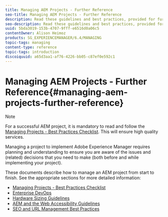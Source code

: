 ```yaml
---
title: Managing AEM Projects - Further Reference
seo-title: Managing AEM Projects - Further Reference
description: Read these guidelines and best practices, provided for further reference, when managing your project.
seo-description: Read these guidelines and best practices, provided for further reference, when managing your project.
uuid: 5bda3019-153b-4707-9fff-e6516d0a06c5
contentOwner: Alison Heimoz
products: SG_EXPERIENCEMANAGER/6.4/MANAGING
topic-tags: managing
content-type: reference
topic-tags: introduction
discoiquuid: a65d3aa1-af76-4226-bb05-c87ef0e592c1
---
```


# Managing AEM Projects - Further Reference{#managing-aem-projects-further-reference}

>[!NOTE]
>
>For a successful AEM project, it is mandatory to read and follow the [Managing Projects - Best Practices Checklist](../../managing/using/best-practices.md). This will ensure high quality services.

Managing a project to implement Adobe Experience Manager requires planning and understanding to ensure you are aware of the issues and (related) decisions that you need to make (both before and while implementing your project).

These documents describe how to manage an AEM project from start to finish. See the appropriate sections for more detailed information:

* [Managing Projects - Best Practices Checklist](../../managing/using/best-practices.md)
* [Enterprise DevOps](../../managing/using/enterprise-devops.md)
* [Hardware Sizing Guidelines](../../managing/using/hardware-sizing-guidelines.md)
* [AEM and the Web Accessibility Guidelines](../../managing/using/web-accessibility.md)
* [SEO and URL Management Best Practices](../../managing/using/seo-and-url-management.md)

